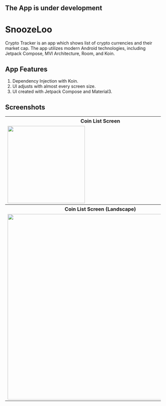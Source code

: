 ## The App is under development

# SnoozeLoo

Crypto Tracker is an app which shows list of crypto currencies and their market cap. The app utilizes modern Android technologies, including Jetpack Compose, MVI Architecture, Room, and Koin. 
## App Features
1. Dependency Injection with Koin.
2. UI adjusts with almost every screen size.
3. UI created with Jetpack Compose and Material3.


## Screenshots

<table>
  <tr>
     <th>Coin List Screen</th>
     <th>Coin Details Screen</th>
  </tr>
    <tr>
      <td><img src="https://github.com/JahangirJadi/CryptoTracker/tree/master/screenshots/ss_1.jpeg" width="250px"</td>
      <td><img src="https://github.com/JahangirJadi/CryptoTracker/tree/master/screenshots/ss_2.jpeg" width="250px"</td>
  </tr>

  <tr>
     <th>Coin List Screen (Landscape)</th>
    
  </tr>
    <tr>
      <td><img src="https://github.com/JahangirJadi/CryptoTracker/tree/master/screenshots/ss_3.jpeg" width="600px"</td>
  
  </tr>


</table>
